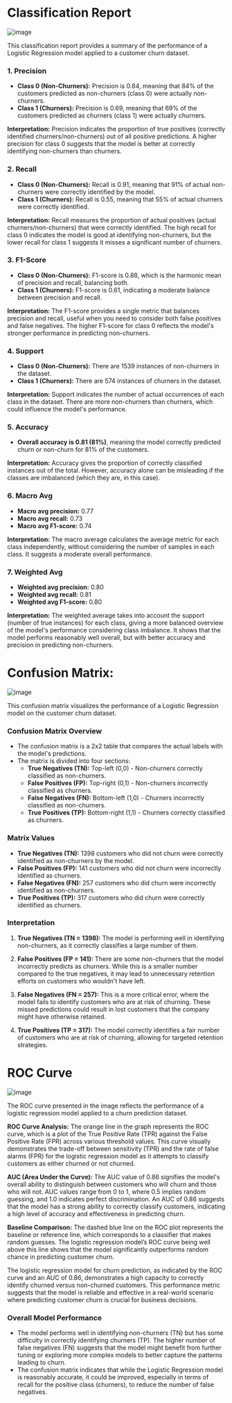 # Classification Report

![image](https://github.com/user-attachments/assets/edc22a0d-7574-4a9b-8a42-9958160feb92)

This classification report provides a summary of the performance of a Logistic Regression model applied to a customer churn dataset.

### 1. **Precision**
   - **Class 0 (Non-Churners):** Precision is 0.84, meaning that 84% of the customers predicted as non-churners (class 0) were actually non-churners.
   - **Class 1 (Churners):** Precision is 0.69, meaning that 69% of the customers predicted as churners (class 1) were actually churners.

   **Interpretation:** Precision indicates the proportion of true positives (correctly identified churners/non-churners) out of all positive predictions. A higher precision for class 0 suggests that the model is better at correctly identifying non-churners than churners.

### 2. **Recall**
   - **Class 0 (Non-Churners):** Recall is 0.91, meaning that 91% of actual non-churners were correctly identified by the model.
   - **Class 1 (Churners):** Recall is 0.55, meaning that 55% of actual churners were correctly identified.

   **Interpretation:** Recall measures the proportion of actual positives (actual churners/non-churners) that were correctly identified. The high recall for class 0 indicates the model is good at identifying non-churners, but the lower recall for class 1 suggests it misses a significant number of churners.

### 3. **F1-Score**
   - **Class 0 (Non-Churners):** F1-score is 0.88, which is the harmonic mean of precision and recall, balancing both.
   - **Class 1 (Churners):** F1-score is 0.61, indicating a moderate balance between precision and recall.

   **Interpretation:** The F1-score provides a single metric that balances precision and recall, useful when you need to consider both false positives and false negatives. The higher F1-score for class 0 reflects the model's stronger performance in predicting non-churners.

### 4. **Support**
   - **Class 0 (Non-Churners):** There are 1539 instances of non-churners in the dataset.
   - **Class 1 (Churners):** There are 574 instances of churners in the dataset.

   **Interpretation:** Support indicates the number of actual occurrences of each class in the dataset. There are more non-churners than churners, which could influence the model's performance.

### 5. **Accuracy**
   - **Overall accuracy is 0.81 (81%)**, meaning the model correctly predicted churn or non-churn for 81% of the customers.

   **Interpretation:** Accuracy gives the proportion of correctly classified instances out of the total. However, accuracy alone can be misleading if the classes are imbalanced (which they are, in this case).

### 6. **Macro Avg**
   - **Macro avg precision:** 0.77
   - **Macro avg recall:** 0.73
   - **Macro avg F1-score:** 0.74

   **Interpretation:** The macro average calculates the average metric for each class independently, without considering the number of samples in each class. It suggests a moderate overall performance.

### 7. **Weighted Avg**
   - **Weighted avg precision:** 0.80
   - **Weighted avg recall:** 0.81
   - **Weighted avg F1-score:** 0.80

   **Interpretation:** The weighted average takes into account the support (number of true instances) for each class, giving a more balanced overview of the model's performance considering class imbalance. It shows that the model performs reasonably well overall, but with better accuracy and precision in predicting non-churners.



# Confusion Matrix:

![image](https://github.com/user-attachments/assets/78c57fa0-f3fe-4d7e-82b7-5a56ab0bb8ba)

This confusion matrix visualizes the performance of a Logistic Regression model on the customer churn dataset. 

### **Confusion Matrix Overview**
- The confusion matrix is a 2x2 table that compares the actual labels with the model's predictions.
- The matrix is divided into four sections:
  - **True Negatives (TN):** Top-left (0,0) - Non-churners correctly classified as non-churners.
  - **False Positives (FP):** Top-right (0,1) - Non-churners incorrectly classified as churners.
  - **False Negatives (FN):** Bottom-left (1,0) - Churners incorrectly classified as non-churners.
  - **True Positives (TP):** Bottom-right (1,1) - Churners correctly classified as churners.

### **Matrix Values**
- **True Negatives (TN):** 1398 customers who did not churn were correctly identified as non-churners by the model.
- **False Positives (FP):** 141 customers who did not churn were incorrectly identified as churners.
- **False Negatives (FN):** 257 customers who did churn were incorrectly identified as non-churners.
- **True Positives (TP):** 317 customers who did churn were correctly identified as churners.

### **Interpretation**
1. **True Negatives (TN = 1398):** The model is performing well in identifying non-churners, as it correctly classifies a large number of them.
  
2. **False Positives (FP = 141):** There are some non-churners that the model incorrectly predicts as churners. While this is a smaller number compared to the true negatives, it may lead to unnecessary retention efforts on customers who wouldn't have left.

3. **False Negatives (FN = 257):** This is a more critical error, where the model fails to identify customers who are at risk of churning. These missed predictions could result in lost customers that the company might have otherwise retained.

4. **True Positives (TP = 317):** The model correctly identifies a fair number of customers who are at risk of churning, allowing for targeted retention strategies.

# ROC Curve

![image](https://github.com/user-attachments/assets/04ea396a-4266-41d6-b7e3-f24a92d372b2)

The ROC curve presented in the image reflects the performance of a logistic regression model applied to a churn prediction dataset. 

**ROC Curve Analysis:**
The orange line in the graph represents the ROC curve, which is a plot of the True Positive Rate (TPR) against the False Positive Rate (FPR) across various threshold values. This curve visually demonstrates the trade-off between sensitivity (TPR) and the rate of false alarms (FPR) for the logistic regression model as it attempts to classify customers as either churned or not churned.

**AUC (Area Under the Curve):**
The AUC value of 0.86 signifies the model's overall ability to distinguish between customers who will churn and those who will not. AUC values range from 0 to 1, where 0.5 implies random guessing, and 1.0 indicates perfect discrimination. An AUC of 0.86 suggests that the model has a strong ability to correctly classify customers, indicating a high level of accuracy and effectiveness in predicting churn.

**Baseline Comparison:**
The dashed blue line on the ROC plot represents the baseline or reference line, which corresponds to a classifier that makes random guesses. The logistic regression model’s ROC curve being well above this line shows that the model significantly outperforms random chance in predicting customer churn.


The logistic regression model for churn prediction, as indicated by the ROC curve and an AUC of 0.86, demonstrates a high capacity to correctly identify churned versus non-churned customers. This performance metric suggests that the model is reliable and effective in a real-world scenario where predicting customer churn is crucial for business decisions.


### **Overall Model Performance**
- The model performs well in identifying non-churners (TN) but has some difficulty in correctly identifying churners (TP). The higher number of false negatives (FN) suggests that the model might benefit from further tuning or exploring more complex models to better capture the patterns leading to churn.
- The confusion matrix indicates that while the Logistic Regression model is reasonably accurate, it could be improved, especially in terms of recall for the positive class (churners), to reduce the number of false negatives.

